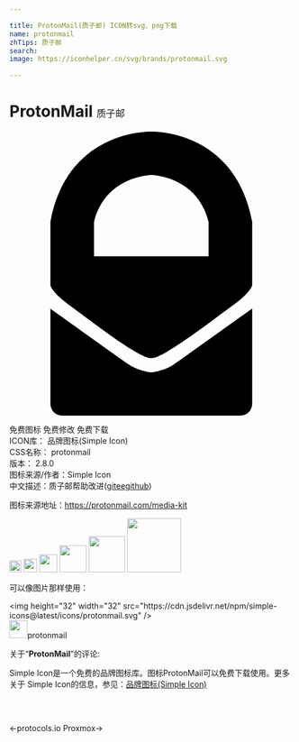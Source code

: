 ```yaml
---

title: ProtonMail(质子邮) ICON转svg、png下载
name: protonmail
zhTips: 质子邮
search: 
image: https://iconhelper.cn/svg/brands/protonmail.svg

---
```


# ProtonMail  <small style="font-size: 60%;font-weight: 100">质子邮</small>

<div id="svg" class="svg-wrap">
<svg role="img" viewBox="0 0 24 24" xmlns="http://www.w3.org/2000/svg"><title>ProtonMail icon</title><path d="M12 20.352s-1.096-.108-1.955-.705c-.86-.596-6.58-4.688-6.58-4.688v8.098S3.513 24 4.55 24h14.9c1.036 0 1.085-.942 1.085-.942v-8.1s-5.723 4.092-6.58 4.69c-.86.595-1.955.704-1.955.704zM12 .002S4.925-.23 3.465 7.624v5.35s.06.572 1.67 1.735c1.607 1.162 5.773 4.436 6.867 4.436 1.088 0 5.254-3.273 6.865-4.437 1.607-1.164 1.668-1.737 1.668-1.737v-5.35C19.075-.228 12 .004 12 .004zm4.846 10.536h-9.69V7.624C8.14 3.724 12 3.67 12 3.67s3.863.054 4.846 3.954v2.914z"/></svg>
</div>
<detail full-name='protonmail'></detail>

<div class="detail-page">
<p>
<span><span class="badge-success badge">免费图标</span> <span class="badge-success badge">免费修改</span>  <span class="badge-success badge">免费下载</span> </span>
<br/>
<span>
ICON库：
<span class="badge-secondary badge">品牌图标(Simple Icon)</span> 
</span>
<br/>
<span>
CSS名称：
<span class="badge-secondary badge">protonmail</span> 
</span>

<br/>
<span>
版本：
<span class="badge-secondary badge">2.8.0</span> 
</span>
<br/>
<span>图标来源/作者：<span class="badge-light badge">Simple Icon</span></span> 
<br/>
<span class="zh-detail">中文描述：<span class="badge-primary badge">质子邮</span><span class="help-link"><span>帮助改进</span>(<a href="https://gitee.com/liuwave/icon-helper/edit/master/json/brands/protonmail.json" target="_blank" rel="noopener noreferrer">gitee</a><a href="https://github.com/liuwave/icon-helper/edit/master/json/brands/protonmail.json" target="_blank" rel="noopener noreferrer">github</a></span>)</span><br/>
</p>
</div><div class="description description alert alert-light"><p>图标来源地址：<a href="https://protonmail.com/media-kit" target="_blank" rel="noopener noreferrer">https://protonmail.com/media-kit</a></p></div>
<div class="alert alert-dark">
<img height="21" width="21" src="https://cdn.jsdelivr.net/npm/simple-icons@latest/icons/protonmail.svg" />
<img height="24" width="24" src="https://cdn.jsdelivr.net/npm/simple-icons@latest/icons/protonmail.svg" />
<img height="32" width="32" src="https://cdn.jsdelivr.net/npm/simple-icons@latest/icons/protonmail.svg" />
<img height="48" width="48" src="https://cdn.jsdelivr.net/npm/simple-icons@latest/icons/protonmail.svg" />
<img height="64" width="64" src="https://cdn.jsdelivr.net/npm/simple-icons@latest/icons/protonmail.svg" />
<img height="96" width="96" src="https://cdn.jsdelivr.net/npm/simple-icons@latest/icons/protonmail.svg" />

</div>
<div>
  <p>可以像图片那样使用：    
  </p>
  <div class="alert alert-primary" style="font-size: 14px">
    &lt;img height="32" width="32" src="https://cdn.jsdelivr.net/npm/simple-icons@latest/icons/protonmail.svg" /&gt;
    <copy-btn content='<img height="32" width="32" src="https://cdn.jsdelivr.net/npm/simple-icons@latest/icons/protonmail.svg" />'></copy-btn>
  </div>
  <div class="alert alert-secondary">
    <img height="32" width="32" src="https://cdn.jsdelivr.net/npm/simple-icons@latest/icons/protonmail.svg" />protonmail
    <copy-btn content="protonmail" btn-title="复制图标名称"></copy-btn>
  </div>
</div>
<div class="icon-detail__container">
<p>关于“<b>ProtonMail</b>”的评论:</p>
</div>
<Vssue title="关于“ProtonMail”的评论" />
<div><p>Simple Icon是一个免费的品牌图标库。图标ProtonMail可以免费下载使用。更多关于  Simple Icon的信息，参见：<a target="_blank" href="https://iconhelper.cn/brands.html">品牌图标(Simple Icon)</a>
</p></div>


<div style="padding:2rem 0 " class="page-nav"><p class="inner"><span class="prev">←<router-link to="/icon/protocols-io.html">protocols.io</router-link></span> <span class="next"><router-link to="/icon/proxmox.html">Proxmox</router-link>→</span></p></div>
